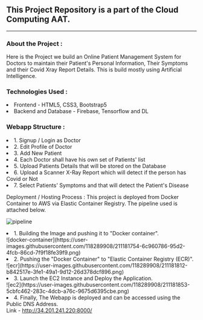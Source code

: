 <h2>This Project Repository is a part of the Cloud Computing AAT.</h2><hr>

<h3>About the Project :</h3>
Here is the Project we build an Online Patient Management System for Doctors to maintain their Patient's Personal Information, Their Symptoms and their Covid Xray 
Report Details. This is build mostly using Artificial Intelligence.

<h3>Technologies Used :</h3>
<li>Frontend - HTML5, CSS3, Bootstrap5 </li>
<li>Backend and Database - Firebase, Tensorflow and DL</li>

<h3>Webapp Structure :</h3>
<li>1. Signup / Login as Doctor</li>
<li>2. Edit Profile of Doctor</li>
<li>3. Add New Patient</li>
<li>4. Each Doctor shall have his own set of Patients' list</li>
<li>5. Upload Patients Details that will be stored on the Database</li>
<li>6. Upload a Scanner X-Ray Report which will detect if the person has Covid or Not</li>
<li>7. Select Patients' Symptoms and that will detect the Patient's Disease</li>

Deployment / Hosting Process :
This project is deployed from Docker Container to AWS via Elastic Container Registry. The pipeline used is attached below.

![pipeline](https://user-images.githubusercontent.com/118289908/211181687-0aa0e69c-8f69-4667-8ccf-426749d996cb.png)

<li> 1. Building the Image and pushing it to "Docker container".</li>
![docker-container](https://user-images.githubusercontent.com/118289908/211181754-6c960786-95d2-4fcb-86cd-7f9f18fe39f9.png)

<li> 2. Pushing the "Docker Container" to "Elastic Container Registry (ECR)".</li>
![ecr](https://user-images.githubusercontent.com/118289908/211181812-b842517e-3fe1-49a1-9d12-26d378dcf896.png)

<li> 3. Launch the EC2 Instance and Deploy the Application.</li>
![ec2](https://user-images.githubusercontent.com/118289908/211181853-5cbfc462-283c-4dcb-a76c-9675d6395cbe.png)

<li> 4. Finally, The Webapp is deployed and can be accessed using the Public DNS Address.</li>
Link - <a href="http://34.201.241.220:8000/">http://34.201.241.220:8000/</a>

